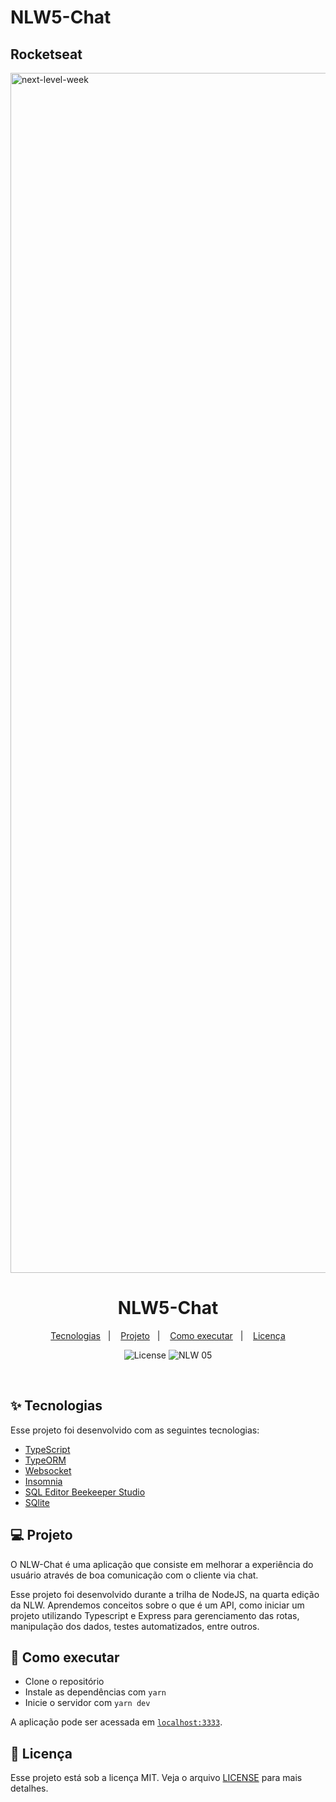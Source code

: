 # NLW5-Chat

## Rocketseat

<img width="1920" alt="next-level-week" src="https://user-images.githubusercontent.com/64365302/115262087-98309e00-a10a-11eb-9a5e-b42b325603a9.png">

<h1 align="center">NLW5-Chat</h1>

<p align="center">
  <a href="#-tecnologias">Tecnologias</a>&nbsp;&nbsp;&nbsp;|&nbsp;&nbsp;&nbsp;
  <a href="#-projeto">Projeto</a>&nbsp;&nbsp;&nbsp;|&nbsp;&nbsp;&nbsp;
  <a href="#-como-executar">Como executar</a>&nbsp;&nbsp;&nbsp;|&nbsp;&nbsp;&nbsp;
  <a href="#-licença">Licença</a>
</p>

<p align="center">
  <img alt="License" src="https://img.shields.io/static/v1?label=license&message=MIT&color=8257E5&labelColor=000000">

 <img src="https://img.shields.io/static/v1?label=NLW&message=04&color=8257E5&labelColor=000000" alt="NLW 05" />
</p>

<br>

## ✨ Tecnologias

Esse projeto foi desenvolvido com as seguintes tecnologias:

- [TypeScript](https://www.typescriptlang.org/)
- [TypeORM](https://typeorm.io/#/)
- [Websocket](https://www.npmjs.com/package/websocket)
- [Insomnia](https://insomnia.rest/)
- [SQL Editor Beekeeper Studio](https://www.beekeeperstudio.io/)
- [SQlite](https://www.sqlite.org/index.html)

## 💻 Projeto

O NLW-Chat é uma aplicação que consiste em melhorar a experiência do usuário através de boa comunicação com o cliente via chat. 

Esse projeto foi desenvolvido durante a trilha de NodeJS, na quarta edição da NLW. Aprendemos conceitos sobre o que é um API, como iniciar um projeto utilizando Typescript e Express para gerenciamento das rotas, manipulação dos dados, testes automatizados, entre outros.


## 🚀 Como executar

- Clone o repositório
- Instale as dependências com `yarn`
- Inicie o servidor com `yarn dev`

A aplicação pode ser acessada em [`localhost:3333`](http://localhost:3333).

## 📄 Licença

Esse projeto está sob a licença MIT. Veja o arquivo [LICENSE](LICENSE.md) para mais detalhes.


